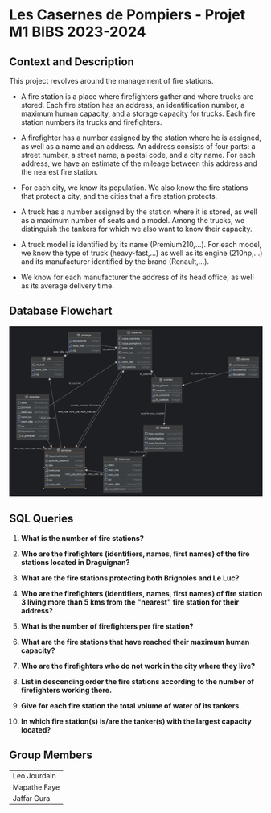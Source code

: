 # Les Casernes de Pompiers - Projet M1 BIBS 2023-2024

## Context and Description

This project revolves around the management of fire stations. 

- A fire station is a place where firefighters gather and where trucks are stored. Each fire station has an address, an identification number, a maximum human capacity, and a storage capacity for trucks. Each fire station numbers its trucks and firefighters.

- A firefighter has a number assigned by the station where he is assigned, as well as a name and an address. An address consists of four parts: a street number, a street name, a postal code, and a city name. For each address, we have an estimate of the mileage between this address and the nearest fire station.

- For each city, we know its population. We also know the fire stations that protect a city, and the cities that a fire station protects.

- A truck has a number assigned by the station where it is stored, as well as a maximum number of seats and a model. Among the trucks, we distinguish the tankers for which we also want to know their capacity.

- A truck model is identified by its name (Premium210,...). For each model, we know the type of truck (heavy-fast,...) as well as its engine (210hp,...) and its manufacturer identified by the brand (Renault,...).

- We know for each manufacturer the address of its head office, as well as its average delivery time.

## Database Flowchart

![Flowchart](./2.png)

## SQL Queries

1. **What is the number of fire stations?**

2. **Who are the firefighters (identifiers, names, first names) of the fire stations located in Draguignan?**

3. **What are the fire stations protecting both Brignoles and Le Luc?**

4. **Who are the firefighters (identifiers, names, first names) of fire station 3 living more than 5 kms from the "nearest" fire station for their address?**

5. **What is the number of firefighters per fire station?**

6. **What are the fire stations that have reached their maximum human capacity?**

7. **Who are the firefighters who do not work in the city where they live?**

8. **List in descending order the fire stations according to the number of firefighters working there.**

9. **Give for each fire station the total volume of water of its tankers.**

10. **In which fire station(s) is/are the tanker(s) with the largest capacity located?**

## Group Members

|       |
| ----------- |
| Leo Jourdain   |
| Mapathe Faye   |
| Jaffar Gura   |

